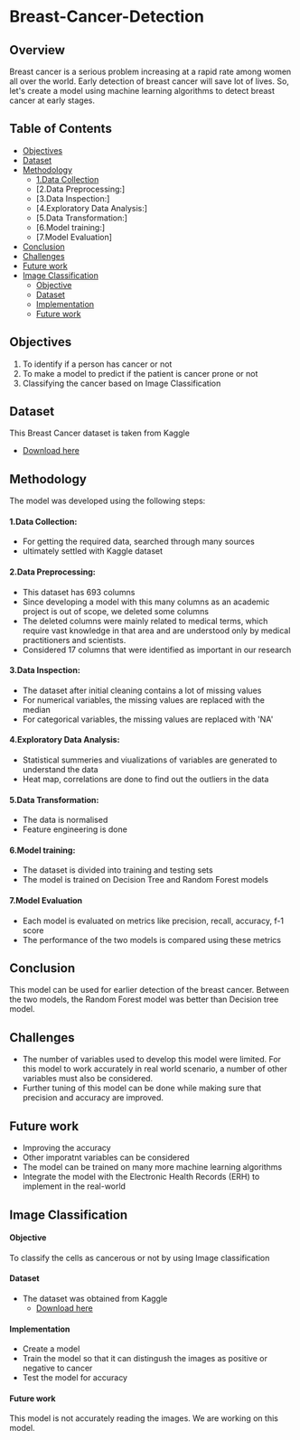 # Breast-Cancer-Detection
## Overview
Breast cancer is a serious problem increasing at a rapid rate among women all over the world. Early detection of breast cancer will save lot of lives. So, let's create a model using machine learning algorithms to detect breast cancer at early stages.

## Table of Contents
 - [Objectives](#objectives)
 - [Dataset](#dataset)
 - [Methodology](#methodology)
    - [1.Data Collection](#1-data-collection)
    - [2.Data Preprocessing:]
    - [3.Data Inspection:]
    - [4.Exploratory Data Analysis:]
    - [5.Data Transformation:]
    - [6.Model training:]
    - [7.Model Evaluation]
 - [Conclusion](#conclusion)
 - [Challenges](#challenges)
 - [Future work](#future-work)
 - [Image Classification](#image-classification)
    - [Objective](#objective)
    - [Dataset](#dataset)
    - [Implementation](#implementation)
    - [Future work](#future-work)
## Objectives
1) To identify if a person has cancer or not
2) To make a model to predict if the patient is cancer prone or not
3) Classifying the cancer based on Image Classification

## Dataset
This Breast Cancer dataset is taken from Kaggle
 - [Download here](https://www.kaggle.com/datasets/raghadalharbi/breast-cancer-gene-expression-profiles-metabric)

## Methodology
The model was developed using the following steps:
#### 1.Data Collection:
- For getting the required data, searched through many sources
- ultimately settled with Kaggle dataset

#### 2.Data Preprocessing:
- This dataset has 693 columns
- Since developing a model with this many columns as an academic project is out of scope, we deleted some columns
- The deleted columns were mainly related to medical terms, which require vast knowledge in that area and are understood only by medical practitioners and scientists.
- Considered 17 columns that were identified as important in our research

#### 3.Data Inspection:
- The dataset after initial cleaning contains a lot of missing values
- For numerical variables, the missing values are replaced with the median
- For categorical variables, the missing values are replaced with 'NA'

#### 4.Exploratory Data Analysis:
-  Statistical summeries and viualizations of variables are generated to understand the data
-  Heat map, correlations are done to find out the outliers in the data
  
#### 5.Data Transformation:
- The data is normalised
- Feature engineering is done

####  6.Model training:
- The dataset is divided into training and testing sets
- The model is trained on Decision Tree and Random Forest models

#### 7.Model Evaluation
- Each model is evaluated on metrics like precision, recall, accuracy, f-1 score
- The performance of the two models is compared using these metrics

## Conclusion
This model can be used for earlier detection of the breast cancer. Between the two models, the Random Forest model was better than Decision tree model.

## Challenges
- The number of variables used to develop this model were limited. For this model to work accurately in real world scenario, a number of other variables must also be considered.
- Further tuning of this model can be done while making sure that precision and accuracy are improved.

## Future work
- Improving the accuracy
- Other imporatnt variables can be considered
- The model can be trained on many more machine learning algorithms
- Integrate the model with the Electronic Health Records (ERH) to implement in the real-world

## Image Classification
#### Objective
To classify the cells as cancerous or not by using Image classification 

#### Dataset
- The dataset was obtained from Kaggle
  - [Download here](https://www.kaggle.com/code/damodharrao/starter-breast-histopathology-images-41da081a-1/input)

#### Implementation
- Create a model
- Train the model so that it can distingush the images as positive or negative to cancer
- Test the model for accuracy

#### Future work
This model is not accurately reading the images. We are working on this model.
     
